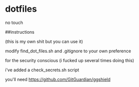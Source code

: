 # dotfiles
no touch

##instructions

(this is my own shit but you can use it)

modify find_dot_files.sh and .gitignore to your own preference

for the security conscious (i fucked up several times doing this)

i've added a check_secrets.sh script

you'll need <https://github.com/GitGuardian/ggshield>

